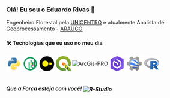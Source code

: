 ### Olá! Eu sou o Eduardo Rivas 👋

Engenheiro Florestal pela [UNICENTRO](https://www3.unicentro.br/) e atualmente Analista de Geoprocessamento - [ARAUCO](https://www.arauco.cl/brasil/marcas/florestal/)


#### 🛠️ Tecnologias que eu uso no meu dia
<div

<div style="display: inline_block">  
  <img align="center" alt="Python" height="40" width="40" src="https://github.com/eduardobrivas/eduardobrivas/blob/0d597b69d2d8683ab00e812c7a59b9c3e119463a/icons/python-original.svg"/>
  <img align="center" alt="GeoPandas" height="40" width="40" src="https://github.com/eduardobrivas/eduardobrivas/blob/0d597b69d2d8683ab00e812c7a59b9c3e119463a/icons/geopandas_icon.svg"/>
  <img align="center" alt="DuckDB" height="40" width="40" src="https://github.com/eduardobrivas/eduardobrivas/blob/0d597b69d2d8683ab00e812c7a59b9c3e119463a/icons/DBduck.svg"/>
  <img align="center" alt="QIGIS-BR" height="40" width="40" src="https://github.com/eduardobrivas/eduardobrivas/blob/a5da0a0e0e18d6bf23571a0fbc9b82b9418b5217/icons/qgis_br.png"/>
  <img align="center" alt="ArcGis-PRO" height="40" width="40" src="https://www.img.com.br/content/dam/esrisites/en-us/common/icons/product-logos/ArcGIS-Pro.png"/>
  <img align="center" alt="ArcGIS-Enterprise" height="40" width="40" src="https://github.com/eduardobrivas/eduardobrivas/blob/feef486c0b24e2cc8fe5ff849de3600005da3e2f/icons/ArcGIS-Enterprise.png"/>
  <img align="center" alt="GEE" height="44" width="44" src="https://github.com/eduardobrivas/eduardobrivas/blob/bfc82bb02ee45fd00fb3a668774ab2f790c169ff/icons/GEE.png"/>
  <img align="center" alt="R-Studio" height="40" width="40" src="https://github.com/eduardobrivas/eduardobrivas/blob/0d597b69d2d8683ab00e812c7a59b9c3e119463a/icons/r-original.svg"/>
  
</div><br/>




##### Que a Força esteja com você! <img align="center" alt="R-Studio"  height="30" width="100" src="https://cdn.pixabay.com/photo/2018/04/15/18/18/star-wars-3322343_1280.png"/>
